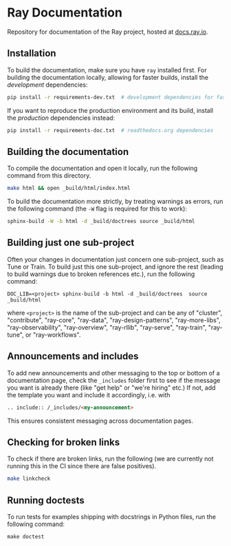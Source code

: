 # Ray Documentation

Repository for documentation of the Ray project, hosted at [docs.ray.io](https://docs.ray.io).

## Installation

To build the documentation, make sure you have `ray` installed first.
For building the documentation locally, allowing for faster builds, install the _development_ dependencies:

```bash
pip install -r requirements-dev.txt  # development dependencies for faster builds
```

If you want to reproduce the production environment and its build, install the _production_ dependencies instead:


```bash
pip install -r requirements-doc.txt  # readthedocs.org dependencies
````

## Building the documentation

To compile the documentation and open it locally, run the following command from this directory.

```bash
make html && open _build/html/index.html
```

To build the documentation more strictly, by treating warnings as errors, run the following command
(the `-W` flag is required for this to work):

```bash
sphinx-build -W -b html -d _build/doctrees source _build/html
```

## Building just one sub-project

Often your changes in documentation just concern one sub-project, such as Tune or Train. 
To build just this one sub-project, and ignore the rest (leading to build warnings due to broken references etc.), run the following command:

```shell
DOC_LIB=<project> sphinx-build -b html -d _build/doctrees  source _build/html
```
where `<project>` is the name of the sub-project and can be any of "cluster", "contribute",
"ray-core", "ray-data", "ray-design-patterns", "ray-more-libs",
"ray-observability", "ray-overview", "ray-rllib",  "ray-serve", "ray-train",
"ray-tune", or "ray-workflows".

## Announcements and includes

To add new announcements and other messaging to the top or bottom of a documentation page,
check the `_includes` folder first to see if the message you want is already there (like "get help" 
or "we're hiring" etc.)
If not, add the template you want and include it accordingly, i.e. with

```markdown
.. include:: /_includes/<my-announcement>
```

This ensures consistent messaging across documentation pages.

## Checking for broken links

To check if there are broken links, run the following (we are currently not running this
in the CI since there are false positives).

```bash
make linkcheck
```

## Running doctests

To run tests for examples shipping with docstrings in Python files, run the following command:

```shell
make doctest
```